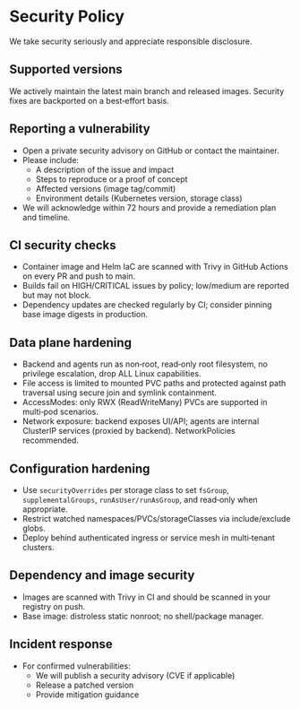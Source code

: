 # Security Policy

We take security seriously and appreciate responsible disclosure.

## Supported versions

We actively maintain the latest main branch and released images. Security fixes are backported on a best‑effort basis.

## Reporting a vulnerability

- Open a private security advisory on GitHub or contact the maintainer.
- Please include:
  - A description of the issue and impact
  - Steps to reproduce or a proof of concept
  - Affected versions (image tag/commit)
  - Environment details (Kubernetes version, storage class)
- We will acknowledge within 72 hours and provide a remediation plan and timeline.

## CI security checks

- Container image and Helm IaC are scanned with Trivy in GitHub Actions on every PR and push to main.
- Builds fail on HIGH/CRITICAL issues by policy; low/medium are reported but may not block.
- Dependency updates are checked regularly by CI; consider pinning base image digests in production.

## Data plane hardening

- Backend and agents run as non‑root, read‑only root filesystem, no privilege escalation, drop ALL Linux capabilities.
- File access is limited to mounted PVC paths and protected against path traversal using secure join and symlink containment.
- AccessModes: only RWX (ReadWriteMany) PVCs are supported in multi‑pod scenarios.
- Network exposure: backend exposes UI/API; agents are internal ClusterIP services (proxied by backend). NetworkPolicies recommended.

## Configuration hardening

- Use `securityOverrides` per storage class to set `fsGroup`, `supplementalGroups`, `runAsUser/runAsGroup`, and read‑only when appropriate.
- Restrict watched namespaces/PVCs/storageClasses via include/exclude globs.
- Deploy behind authenticated ingress or service mesh in multi‑tenant clusters.

## Dependency and image security

- Images are scanned with Trivy in CI and should be scanned in your registry on push.
- Base image: distroless static nonroot; no shell/package manager.

## Incident response

- For confirmed vulnerabilities:
  - We will publish a security advisory (CVE if applicable)
  - Release a patched version
  - Provide mitigation guidance
